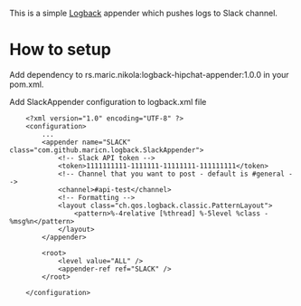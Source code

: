 This is a simple [Logback](http://logback.qos.ch/) appender which pushes logs to Slack channel.

# How to setup

Add dependency to rs.maric.nikola:logback-hipchat-appender:1.0.0 in your pom.xml.

Add SlackAppender configuration to logback.xml file

```
	<?xml version="1.0" encoding="UTF-8" ?>
	<configuration>
		...
		<appender name="SLACK" class="com.github.maricn.logback.SlackAppender">
			<!-- Slack API token -->
			<token>1111111111-1111111-11111111-111111111</token>
			<!-- Channel that you want to post - default is #general -->
			<channel>#api-test</channel>
			<!-- Formatting -->
			<layout class="ch.qos.logback.classic.PatternLayout">
				<pattern>%-4relative [%thread] %-5level %class - %msg%n</pattern>
			</layout>
		</appender>

		<root>
			<level value="ALL" />
			<appender-ref ref="SLACK" />
		</root>

	</configuration>
```
